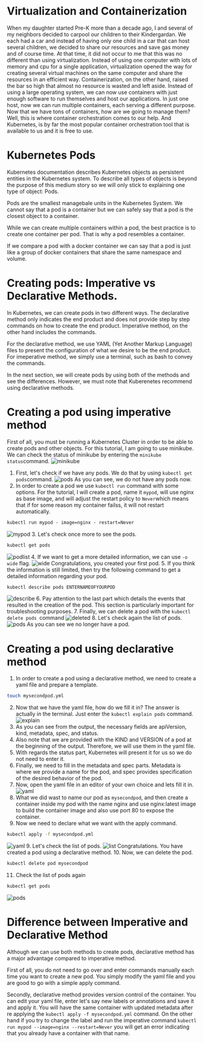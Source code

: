 # Virtualization and Containerization
When my daughter started Pre-K more than a decade ago, I and several of my neighbors decided to carpool our children to their Kindergardan. We each had a car and instead of having only one child in a car that can host several children, we decided to share our resources and save gas money and of course time.
At that time, it did not occur to me that this was no different than using virtualization. Instead of using one computer with lots of memory and cpu for a single application, virtualization opened the way for creating several virtual machines on the same computer and share the resources in an efficient way.
Containerization, on the other hand, raised the bar so high that almost no resource is wasted and left aside. Instead of using a large operating system, we can now use containers with just enough software to run themselves and host our applications.
In just one host, now we can run multiple containers, each serving a different purpose.
Now that we have tons of containers, how are we going to manage them?
Well, this is where container orchestration comes to our help. And Kubernetes, is by far the most popular container orchestration tool that is available to us and it is free to use.

# Kubernetes Pods
Kubernetes documentation describes Kubernetes objects as persistent entities in the Kubernetes system. To describe all types of objects is beyond the purpose of this medium story so we will only stick to explaining one type of object: Pods.

Pods are the smallest managebale units in the Kubernetes System. We cannot say that a pod is a container but we can safely say that a pod is the closest object to a container.

While we can create multiple containers within a pod, the best practice is to create one container per pod. That is why a pod resembles a container.

If we compare a pod with a docker container we can say that a pod is just like a group of docker containers that share the same namespace and volume.

# Creating pods: Imperative vs Declarative Methods.

In Kubernetes, we can create pods in two different ways. The declarative method only indicates the end product and does not provide step by step commands on how to create the end product. Imperative method, on the other hand includes the commands.

For the declarative method, we use YAML (Yet Another Markup Language) files to present the configuration of what we desire to be the end product.
For imeperative method, we simply use a terminal, such as bash to convey the commands.

In the next section, we will create pods by using both of the methods and see the differences. However, we must note that Kuberenetes recommend using declarative methods.

# Creating a pod using imperative method

First of all, you must be running a Kubernetes Cluster in order to be able to create pods and other objects. For this tutorial, I am going to use minikube. We can check the status of minikube by entering the `minikube status`command.
![minikube](minikube.jpg)
1. First, let's check if we have any pods. We do that by using `kubectl get pods`command.
![pods](no_pods.jpg)
As you can see, we do not have any pods now.
2. In order to create a pod we use `kubectl run` command with some options. For the tutorial, I will create a pod, name it `mypod`, will use nginx as base image, and will adjust the restart policy to `Never`which means that if for some reason my container failss, it will not restart automatically.
```bash
kubectl run mypod - image=nginx - restart=Never
```
![mypod](mypod.jpg)
3. Let's check once more to see the pods.
```bash
kubectl get pods
```
![podlist](podlist.jpg)
4. If we want to get a more detailed information, we can use `-o wide` flag.
![wide](wide.jpg)
Congratulations, you created your first pod.
5. If you think the information is still limited, then try the following command to get a detailed information regarding your pod.
```bash
kubectl describe pods ENTERNAMEOFYOURPOD
```
![describe](describe.jpg)
6. Pay attention to the last part which details the events that resulted in the creation of the pod. This section is particularly important for troubleshooting purposes.
7. Finally, we can delete a pod with the `kubectl delete pods `command
![deleted](deleted.jpg)
8. Let's check again the list of pods.
![pods](no_pods.jpg)
As you can see we no longer have a pod.


# Creating a pod using declarative method

1. In order to create a pod using a declarative method, we need to create a yaml file and prepare a template.
```bash
touch mysecondpod.yml
```
2. Now that we have the yaml file, how do we fill it in? The answer is actually in the terminal. Just enter the `kubectl explain pods` command.
![explain](explain.jpg)
3. As you can see from the output, the necessary fields are apiVersion, kind, metadata, spec, and status.
4. Also note that we are provided with the KIND and VERSION of a pod at the beginning of the output. Therefore, we will use them in the yaml file.
4. With regards the status part, Kubernetes will present it for us so we do not need to enter it.
5. Finally, we need to fill in the metadata and spec parts. Metadata is where we provide a name for the pod, and spec provides specification of the desired behavior of the pod.
6. Now, open the yaml file in an editor of your own choice and lets fill it in.
![yaml](yaml.jpg)
7. What we did wast to name our pod as `mysecondpod`, and then create a container inside my pod with the name nginx and use nginx:latest image to build the container image and also use port 80 to expose the container.
8. Now we need to declare what we want with the apply command.
```bash
kubectl apply -f mysecondpod.yml
```
![yaml](yaml.jpg)
9. Let's check the list of pods.
![list](secondpod.jpg)
Congratulations. You have created a pod using a declarative method.
10. Now, we can delete the pod.
```bash
kubectl delete pod mysecondpod
```
11. Check the list of pods again
```bash
kubectl get pods
```
![pods](no_pods.jpg)

# Difference between Imperative and Declarative Method

Although we can use both methods to create pods, declarative method has a major advantage compared to imperative method.

First of all, you do not need to go over and enter commands manually each time you want to create a new pod. You simply modify the yaml file and you are good to go with a simple apply command.

Secondly, declarative method provides version control of the container. You can edit your yaml file, enter let's say new labels or annotations and save it and apply it. You will have the same container with updated metadata after re applying the `kubectl apply -f mysecondpod.yml` command. On the other hand if you try to change the label and run the imperative command `kubectl run mypod --image=nginx --restart=Never` you will get an error indicating that you already have a container with that name.